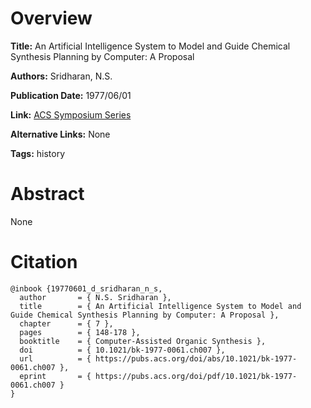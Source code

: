 # Overview
**Title:**
An Artificial Intelligence System to Model and Guide Chemical Synthesis Planning by Computer: A Proposal

**Authors:**
Sridharan, N.S.

**Publication Date:**
1977/06/01

**Link:**
[ACS Symposium Series](https://pubs.acs.org/doi/10.1021/bk-1977-0061.ch007)

**Alternative Links:**
None

**Tags:**
history


# Abstract
None


# Citation
```
@inbook {19770601_d_sridharan_n_s,
  author       = { N.S. Sridharan },
  title        = { An Artificial Intelligence System to Model and Guide Chemical Synthesis Planning by Computer: A Proposal },
  chapter      = { 7 },
  pages        = { 148-178 },
  booktitle    = { Computer-Assisted Organic Synthesis },
  doi          = { 10.1021/bk-1977-0061.ch007 },
  url          = { https://pubs.acs.org/doi/abs/10.1021/bk-1977-0061.ch007 },
  eprint       = { https://pubs.acs.org/doi/pdf/10.1021/bk-1977-0061.ch007 }
}
```
